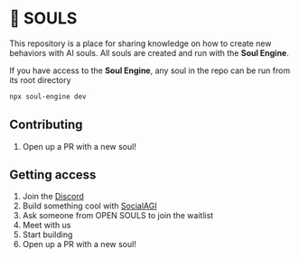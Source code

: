 # 🤖 SOULS

This repository is a place for sharing knowledge on how to create new behaviors with AI souls. All souls are created and run with the **Soul Engine**.

If you have access to the **Soul Engine**, any soul in the repo can be run from its root directory

```bash
npx soul-engine dev
```

## Contributing

1. Open up a PR with a new soul!

## Getting access
1. Join the [Discord](http://discord.gg/opensouls)
1. Build something cool with [SocialAGI](http://socialagi.dev)
1. Ask someone from OPEN SOULS to join the waitlist
1. Meet with us
1. Start building
1. Open up a PR with a new soul!

